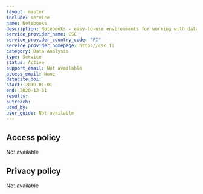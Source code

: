 ```yaml
---
layout: master
include: service
name: Notebooks
description: Notebooks - easy-to-use environments for working with data and programming.
service_provider_name: CSC
service_provider_country_code: "FI"
service_provider_homepage: http://csc.fi
category: Data Analysis
type: Service
status: Active
support_email: Not available
access_email: None
datacite_doi: 
start: 2019-01-01
end: 2020-12-31
results:
outreach:
used_by: 
user_guide: Not available
---
```



## Access policy
Not available

## Privacy policy
Not available
